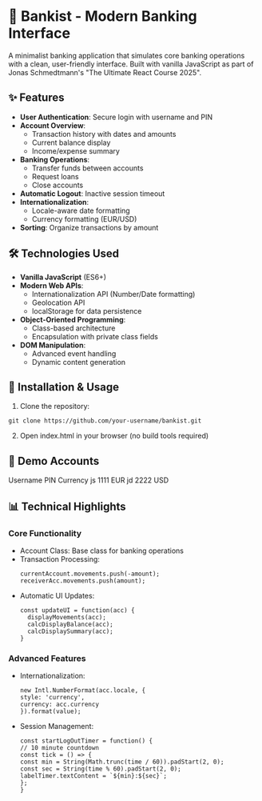# 🏦 Bankist - Modern Banking Interface

A minimalist banking application that simulates core banking operations with a clean, user-friendly interface. Built with vanilla JavaScript as part of Jonas Schmedtmann's "The Ultimate React Course 2025".

## ✨ Features

- **User Authentication**: Secure login with username and PIN
- **Account Overview**:
  - Transaction history with dates and amounts
  - Current balance display
  - Income/expense summary
- **Banking Operations**:
  - Transfer funds between accounts
  - Request loans
  - Close accounts
- **Automatic Logout**: Inactive session timeout
- **Internationalization**:
  - Locale-aware date formatting
  - Currency formatting (EUR/USD)
- **Sorting**: Organize transactions by amount

## 🛠 Technologies Used

- **Vanilla JavaScript** (ES6+)
- **Modern Web APIs**:
  - Internationalization API (Number/Date formatting)
  - Geolocation API
  - localStorage for data persistence
- **Object-Oriented Programming**:
  - Class-based architecture
  - Encapsulation with private class fields
- **DOM Manipulation**:
  - Advanced event handling
  - Dynamic content generation

## 🚀 Installation & Usage

1. Clone the repository:

```
git clone https://github.com/your-username/bankist.git
```

2. Open index.html in your browser (no build tools required)

## 👥 Demo Accounts

Username PIN Currency
js 1111 EUR
jd 2222 USD

## 📊 Technical Highlights

### Core Functionality

- Account Class: Base class for banking operations
- Transaction Processing:
  ```
  currentAccount.movements.push(-amount);
  receiverAcc.movements.push(amount);
  ```
- Automatic UI Updates:
  ```
  const updateUI = function(acc) {
    displayMovements(acc);
    calcDisplayBalance(acc);
    calcDisplaySummary(acc);
  }
  ```

### Advanced Features

- Internationalization:
  ```
  new Intl.NumberFormat(acc.locale, {
  style: 'currency',
  currency: acc.currency
  }).format(value);
  ```
- Session Management:
  ```
  const startLogOutTimer = function() {
  // 10 minute countdown
  const tick = () => {
  const min = String(Math.trunc(time / 60)).padStart(2, 0);
  const sec = String(time % 60).padStart(2, 0);
  labelTimer.textContent = `${min}:${sec}`;
  };
  }
  ```

